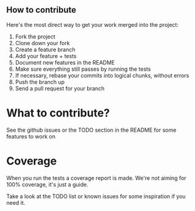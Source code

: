 ## How to contribute

Here's the most direct way to get your work merged into the project:

1. Fork the project
2. Clone down your fork
3. Create a feature branch
4. Add your feature + tests
5. Document new features in the README
6. Make sure everything still passes by running the tests
7. If necessary, rebase your commits into logical chunks, without errors
8. Push the branch up
9. Send a pull request for your branch

# What to contribute?

See the github issues or the TODO section in the README for some features to work on

# Coverage

When you run the tests a coverage report is made. We're not aiming for 100% coverage, it's just a guide.

Take a look at the TODO list or known issues for some inspiration if you need it.

